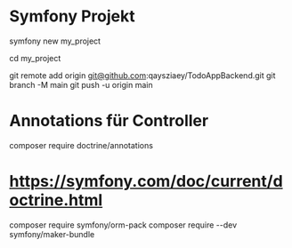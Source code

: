 # Symfony Projekt 
symfony new my_project

cd my_project

git remote add origin git@github.com:qaysziaey/TodoAppBackend.git
git branch -M main
git push -u origin main

# Annotations für Controller
composer require doctrine/annotations

# https://symfony.com/doc/current/doctrine.html
composer require symfony/orm-pack
composer require --dev symfony/maker-bundle
 
